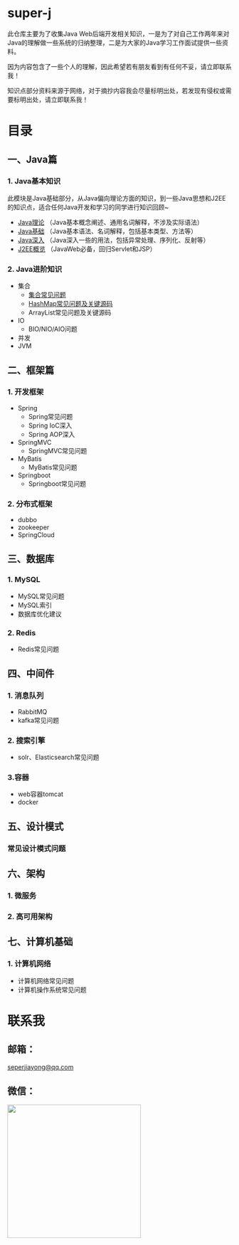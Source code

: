 # super-j

此仓库主要为了收集Java Web后端开发相关知识，一是为了对自己工作两年来对Java的理解做一些系统的归纳整理，二是为大家的Java学习工作面试提供一些资料。

因为内容包含了一些个人的理解，因此希望若有朋友看到有任何不妥，请立即联系我！

知识点部分资料来源于网络，对于摘抄内容我会尽量标明出处，若发现有侵权或需要标明出处，请立即联系我！

# 目录
## 一、Java篇
### 1. Java基本知识

此模块是Java基础部分，从Java偏向理论方面的知识，到一些Java思想和J2EE的知识点，适合任何Java开发和学习的同学进行知识回顾~

- [Java理论](docs/java/base/theory/README.md) （Java基本概念阐述、通用名词解释，不涉及实际语法）
- [Java基础](docs/java/base/javabase/README.md) （Java基本语法、名词解释，包括基本类型、方法等）
- [Java深入](docs/java/base/javadeep/README.md) （Java深入一些的用法，包括异常处理、序列化、反射等）
- [J2EE概览](docs/java/base/j2ee/README.md) （JavaWeb必备，回归Servlet和JSP）
### 2. Java进阶知识
- 集合
  - [集合常见问题](docs/java/collection/base/README.md)
  - [HashMap常见问题及关键源码](./docs/java/collection/hashmap/README.md)
  - ArrayList常见问题及关键源码
- IO
  - BIO/NIO/AIO问题
- 并发
- JVM

## 二、框架篇
### 1. 开发框架
- Spring
    - Spring常见问题
    - Spring IoC深入
    - Spring AOP深入
- SpringMVC
    - SpringMVC常见问题
- MyBatis
    - MyBatis常见问题
- Springboot
    - Springboot常见问题

### 2. 分布式框架
- dubbo
- zookeeper
- SpringCloud

## 三、数据库
### 1. MySQL
- MySQL常见问题
- MySQL索引
- 数据库优化建议

### 2. Redis
- Redis常见问题

## 四、中间件
### 1. 消息队列
- RabbitMQ
- kafka常见问题
### 2. 搜索引擎
- solr、Elasticsearch常见问题
### 3.容器
- web容器tomcat
- docker

## 五、设计模式
### 常见设计模式问题

## 六、架构
### 1. 微服务
### 2. 高可用架构

## 七、计算机基础
### 1. 计算机网络
- 计算机网络常见问题
- 计算机操作系统常见问题


# 联系我

## 邮箱：
<seperjiayong@qq.com>

## 微信：  
<image src="images/wxqr.jpg" width='300'/>

